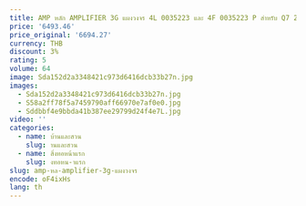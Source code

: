 ```yaml
---
title: AMP หลัก AMPLIFIER 3G แผงวงจร 4L 0035223 และ 4F 0035223 P สําหรับ Q7 2009-2015 4F0 035 223P 4F0 035 223E
price: '6493.46'
price_original: '6694.27'
currency: THB
discount: 3%
rating: 5
volume: 64
image: Sda152d2a3348421c973d6416dcb33b27n.jpg
images:
  - Sda152d2a3348421c973d6416dcb33b27n.jpg
  - S58a2ff78f5a7459790aff66970e7af0e0.jpg
  - Sddbbf4e9bbda41b387ee29799d24f4e7L.jpg
video: ''
categories:
  - name: บ้านและสวน
    slug: านและสวน
  - name: สิ่งทอหน้าแรก
    slug: งทอหน-าแรก
slug: amp-หล-amplifier-3g-แผงวงจร
encode: oF4ixHs
lang: th
---
```

  